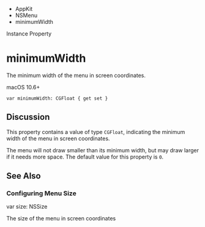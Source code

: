 

- AppKit
- NSMenu
-  minimumWidth 

Instance Property

# minimumWidth

The minimum width of the menu in screen coordinates.

macOS 10.6+

``` source
var minimumWidth: CGFloat { get set }
```

## Discussion

This property contains a value of type `CGFloat`, indicating the minimum width of the menu in screen coordinates.

The menu will not draw smaller than its minimum width, but may draw larger if it needs more space. The default value for this property is `0`.

## See Also

### Configuring Menu Size

var size: NSSize

The size of the menu in screen coordinates

